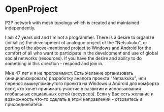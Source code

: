 # OpenProject
P2P network with mesh topology which is created and maintained independently.

I am 47 years old and I'm not a programmer. 
There is a desire to organize (initialize) the development of analogue project of the "Netsukuku", or porting of the above-mentioned project to Windows and Android for the comfort of all who want to participate in the development and use of global social networks (resources).
If you have the desire and ability to do something in this direction - respond and join in.

Мне 47 лет и я не программист. 
Есть желание организовать (инициализировать) разработку аналога проекта "Netsukuku", или перенос вышеупомянутого проекта на Windows и Android для комфорта всех, кто хочет принимать участие в развитии и использовании глобальных социальных сетей (ресурсов).
Если у Вас есть желание и возможность что-то сделать в этом направлении - отзовитесь и присоединяйтесь.
